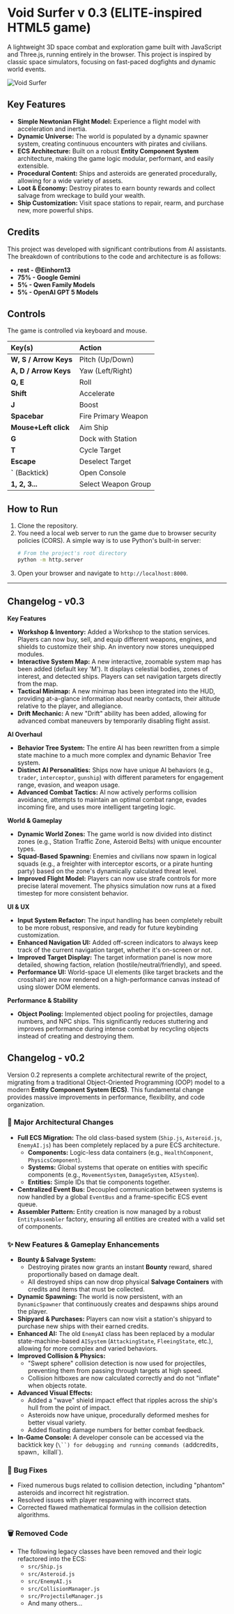 # Void Surfer v 0.3 (ELITE-inspired HTML5 game)

A lightweight 3D space combat and exploration game built with JavaScript and Three.js, running entirely in the browser. This project is inspired by classic space simulators, focusing on fast-paced dogfights and dynamic world events.

![Void Surfer](https://github.com/user-attachments/assets/766a9092-d780-4ba6-81c7-0c2149ee6a3c)


## Key Features

*   **Simple Newtonian Flight Model:** Experience a flight model with acceleration and inertia.
*   **Dynamic Universe:** The world is populated by a dynamic spawner system, creating continuous encounters with pirates and civilians.
*   **ECS Architecture:** Built on a robust **Entity Component System** architecture, making the game logic modular, performant, and easily extensible.
*   **Procedural Content:** Ships and asteroids are generated procedurally, allowing for a wide variety of assets.
*   **Loot & Economy:** Destroy pirates to earn bounty rewards and collect salvage from wreckage to build your wealth.
*   **Ship Customization:** Visit space stations to repair, rearm, and purchase new, more powerful ships.

## Credits

This project was developed with significant contributions from AI assistants. The breakdown of contributions to the code and architecture is as follows:

*   **rest - @Einhorn13**
*   **75% - Google Gemini**
*   **5% - Qwen Family Models**
*   **5% - OpenAI GPT 5 Models** 

## Controls

The game is controlled via keyboard and mouse.

| Key(s)               | Action              |
| :------------------- | :------------------ |
| **W, S / Arrow Keys**  | Pitch (Up/Down)     |
| **A, D / Arrow Keys**  | Yaw (Left/Right)    |
| **Q, E**             | Roll                |
| **Shift**            | Accelerate          |
| **J**                | Boost               |
| **Spacebar**         | Fire Primary Weapon |
| **Mouse+Left click**   | Aim Ship            |
| **G**                | Dock with Station   |
| **T**                | Cycle Target        |
| **Escape**           | Deselect Target     |
| **\`** (Backtick)    | Open Console        |
| **1, 2, 3...**       | Select Weapon Group |

## How to Run

1.  Clone the repository.
2.  You need a local web server to run the game due to browser security policies (CORS). A simple way is to use Python's built-in server:
    ```bash
    # From the project's root directory
    python -m http.server
    ```
3.  Open your browser and navigate to `http://localhost:8000`.

---

## Changelog - v0.3

**Key Features**

*   **Workshop & Inventory:** Added a Workshop to the station services. Players can now buy, sell, and equip different weapons, engines, and shields to customize their ship. An inventory now stores unequipped modules.
*   **Interactive System Map:** A new interactive, zoomable system map has been added (default key 'M'). It displays celestial bodies, zones of interest, and detected ships. Players can set navigation targets directly from the map.
*   **Tactical Minimap:** A new minimap has been integrated into the HUD, providing at-a-glance information about nearby contacts, their altitude relative to the player, and allegiance.
*   **Drift Mechanic:** A new "Drift" ability has been added, allowing for advanced combat maneuvers by temporarily disabling flight assist.

**AI Overhaul**

*   **Behavior Tree System:** The entire AI has been rewritten from a simple state machine to a much more complex and dynamic Behavior Tree system.
*   **Distinct AI Personalities:** Ships now have unique AI behaviors (e.g., `trader`, `interceptor`, `gunship`) with different parameters for engagement range, evasion, and weapon usage.
*   **Advanced Combat Tactics:** AI now actively performs collision avoidance, attempts to maintain an optimal combat range, evades incoming fire, and uses more intelligent targeting logic.

**World & Gameplay**

*   **Dynamic World Zones:** The game world is now divided into distinct zones (e.g., Station Traffic Zone, Asteroid Belts) with unique encounter types.
*   **Squad-Based Spawning:** Enemies and civilians now spawn in logical squads (e.g., a freighter with interceptor escorts, or a pirate hunting party) based on the zone's dynamically calculated threat level.
*   **Improved Flight Model:** Players can now use strafe controls for more precise lateral movement. The physics simulation now runs at a fixed timestep for more consistent behavior.

**UI & UX**

*   **Input System Refactor:** The input handling has been completely rebuilt to be more robust, responsive, and ready for future keybinding customization.
*   **Enhanced Navigation UI:** Added off-screen indicators to always keep track of the current navigation target, whether it's on-screen or not.
*   **Improved Target Display:** The target information panel is now more detailed, showing faction, relation (hostile/neutral/friendly), and speed.
*   **Performance UI:** World-space UI elements (like target brackets and the crosshair) are now rendered on a high-performance canvas instead of using slower DOM elements.

**Performance & Stability**

*   **Object Pooling:** Implemented object pooling for projectiles, damage numbers, and NPC ships. This significantly reduces stuttering and improves performance during intense combat by recycling objects instead of creating and destroying them.

## Changelog - v0.2

Version 0.2 represents a complete architectural rewrite of the project, migrating from a traditional Object-Oriented Programming (OOP) model to a modern **Entity Component System (ECS)**. This fundamental change provides massive improvements in performance, flexibility, and code organization.

### :rocket: **Major Architectural Changes**

*   **Full ECS Migration:** The old class-based system (`Ship.js`, `Asteroid.js`, `EnemyAI.js`) has been completely replaced by a pure ECS architecture.
    *   **Components:** Logic-less data containers (e.g., `HealthComponent`, `PhysicsComponent`).
    *   **Systems:** Global systems that operate on entities with specific components (e.g., `MovementSystem`, `DamageSystem`, `AISystem`).
    *   **Entities:** Simple IDs that tie components together.
*   **Centralized Event Bus:** Decoupled communication between systems is now handled by a global `EventBus` and a frame-specific ECS event queue.
*   **Assembler Pattern:** Entity creation is now managed by a robust `EntityAssembler` factory, ensuring all entities are created with a valid set of components.

### :sparkles: **New Features & Gameplay Enhancements**

*   **Bounty & Salvage System:**
    *   Destroying pirates now grants an instant **Bounty** reward, shared proportionally based on damage dealt.
    *   All destroyed ships can now drop physical **Salvage Containers** with credits and items that must be collected.
*   **Dynamic Spawning:** The world is now persistent, with an `DynamicSpawner` that continuously creates and despawns ships around the player.
*   **Shipyard & Purchases:** Players can now visit a station's shipyard to purchase new ships with their earned credits.
*   **Enhanced AI:** The old `EnemyAI` class has been replaced by a modular state-machine-based `AISystem` (`AttackingState`, `FleeingState`, etc.), allowing for more complex and varied behaviors.
*   **Improved Collision & Physics:**
    *   "Swept sphere" collision detection is now used for projectiles, preventing them from passing through targets at high speed.
    *   Collision hitboxes are now calculated correctly and do not "inflate" when objects rotate.
*   **Advanced Visual Effects:**
    *   Added a "wave" shield impact effect that ripples across the ship's hull from the point of impact.
    *   Asteroids now have unique, procedurally deformed meshes for better visual variety.
    *   Added floating damage numbers for better combat feedback.
*   **In-Game Console:** A developer console can be accessed via the backtick key (`\``) for debugging and running commands (`addcredits`, `spawn`, `killall`).

### :bug: **Bug Fixes**

*   Fixed numerous bugs related to collision detection, including "phantom" asteroids and incorrect hit registration.
*   Resolved issues with player respawning with incorrect stats.
*   Corrected flawed mathematical formulas in the collision detection algorithms.

### :wastebasket: **Removed Code**

*   The following legacy classes have been removed and their logic refactored into the ECS:
    *   `src/Ship.js`
    *   `src/Asteroid.js`
    *   `src/EnemyAI.js`
    *   `src/CollisionManager.js`
    *   `src/ProjectileManager.js`
    *   And many others...
